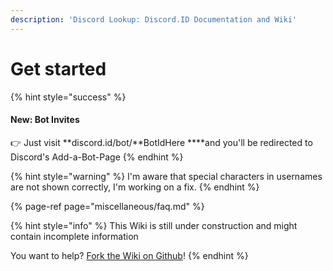 ```yaml
---
description: 'Discord Lookup: Discord.ID Documentation and Wiki'
---
```


# Get started

{% hint style="success" %}
#### New: Bot Invites

👉 Just visit **discord.id/bot/**BotIdHere ****and you'll be redirected to Discord's Add-a-Bot-Page
{% endhint %}

{% hint style="warning" %}
I'm aware that special characters in usernames are not shown correctly, I'm working on a fix.
{% endhint %}

{% page-ref page="miscellaneous/faq.md" %}

{% hint style="info" %}
This Wiki is still under construction and might contain incomplete information  
  
You want to help? [Fork the Wiki on Github](https://github.com/nerrixde/discordid-wiki)!
{% endhint %}



